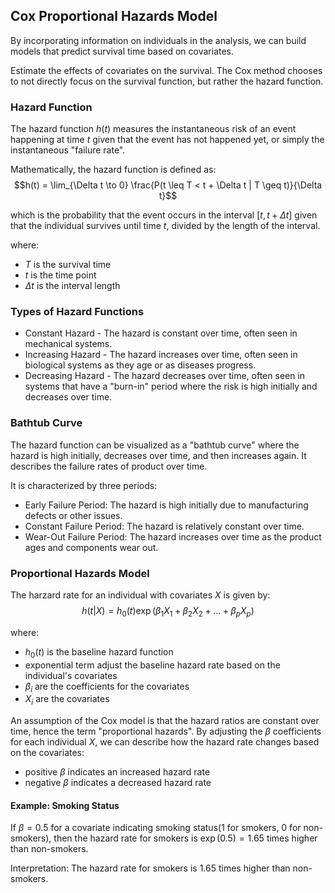 ## Cox Proportional Hazards Model
By incorporating information on individuals in the analysis, we can build models that predict survival time based on covariates. 

Estimate the effects of covariates on the survival. The Cox method chooses to not directly focus on the survival function, but rather the hazard function. 

### Hazard Function
The hazard function $h(t)$ measures the instantaneous risk of an event happening at time $t$ given that the event has not happened yet, or simply the instantaneous "failure rate".

Mathematically, the hazard function is defined as:
$$h(t) = \lim_{\Delta t \to 0} \frac{P(t \leq T < t + \Delta t | T \geq t)}{\Delta t}$$

which is the probability that the event occurs in the interval $[t, t + \Delta t]$ given that the individual survives until time $t$, divided by the length of the interval.

where:
- $T$ is the survival time
- $t$ is the time point
- $\Delta t$ is the interval length

### Types of Hazard Functions
- Constant Hazard - The hazard is constant over time, often seen in mechanical systems.
- Increasing Hazard - The hazard increases over time, often seen in biological systems as they age or as diseases progress.
- Decreasing Hazard - The hazard decreases over time, often seen in systems that have a "burn-in" period where the risk is high initially and decreases over time.

### Bathtub Curve
The hazard function can be visualized as a "bathtub curve" where the hazard is high initially, decreases over time, and then increases again. It describes the failure rates of product over time.

It is characterized by three periods:
- Early Failure Period: The hazard is high initially due to manufacturing defects or other issues.
- Constant Failure Period: The hazard is relatively constant over time.
- Wear-Out Failure Period: The hazard increases over time as the product ages and components wear out.

### Proportional Hazards Model
The harzard rate for an individual with covariates $X$ is given by:
$$h(t|X) = h_0(t) \exp(\beta_1 X_1 + \beta_2 X_2 + ... + \beta_p X_p)$$

where:
- $h_0(t)$ is the baseline hazard function
- exponential term adjust the baseline hazard rate based on the individual's covariates
- $\beta_i$ are the coefficients for the covariates
- $X_i$ are the covariates

An assumption of the Cox model is that the hazard ratios are constant over time, hence the term "proportional hazards".
By adjusting the $\beta$ coefficients for each individual $X$, we can describe how the hazard rate changes based on the covariates:
- positive $\beta$ indicates an increased hazard rate
- negative $\beta$ indicates a decreased hazard rate

#### Example: Smoking Status

If $\beta = 0.5$ for a covariate indicating smoking status(1 for smokers, 0 for non-smokers), then the hazard rate for smokers is $\exp(0.5) = 1.65$ times higher than non-smokers.

Interpretation: The hazard rate for smokers is 1.65 times higher than non-smokers.

